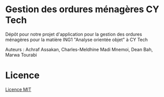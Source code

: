 # Gestion des ordures ménagères CY Tech

Dépôt pour notre projet d'application pour la gestion des ordures ménagères pour la matière ING1 "Analyse orientée objet" à CY Tech

Auteurs : Achraf Assakan, Charles-Meldhine Madi Mnemoi, Dean Bah, Marwa Tourabi

# Licence

[Licence MIT](LICENSE)